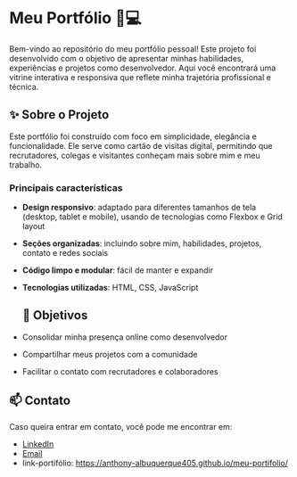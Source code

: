 # Meu Portfólio 🎨💻

Bem-vindo ao repositório do meu portfólio pessoal! Este projeto foi desenvolvido com o objetivo de apresentar minhas habilidades, experiências e projetos como desenvolvedor. Aqui você encontrará uma vitrine interativa e responsiva que reflete minha trajetória profissional e técnica.

## ✨ Sobre o Projeto

Este portfólio foi construído com foco em simplicidade, elegância e funcionalidade. Ele serve como cartão de visitas digital, permitindo que recrutadores, colegas e visitantes conheçam mais sobre mim e meu trabalho.

### Principais características

- **Design responsivo**: adaptado para diferentes tamanhos de tela (desktop, tablet e mobile), usando de tecnologias como Flexbox e Grid layout
- **Seções organizadas**: incluindo sobre mim, habilidades, projetos, contato e redes sociais
- **Código limpo e modular**: fácil de manter e expandir
- **Tecnologias utilizadas**: HTML, CSS, JavaScript

  ## 📌 Objetivos

- Consolidar minha presença online como desenvolvedor  
- Compartilhar meus projetos com a comunidade  
- Facilitar o contato com recrutadores e colaboradores

## 📫 Contato

Caso queira entrar em contato, você pode me encontrar em:

- [LinkedIn](https://www.linkedin.com/in/anthony-albuquerque-97334034b/)  
- [Email](mailto:anthonyhitnailbr@gmail.com)
- link-portifólio: https://anthony-albuquerque405.github.io/meu-portifolio/
